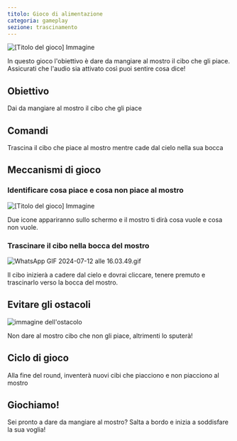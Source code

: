 ```yaml
---
titolo: Gioco di alimentazione
categoria: gameplay
sezione: trascinamento
---
```

![[Titolo del gioco] Immagine](https://help.Studycat.com/hc/article_attachments/34827003977625)

In questo gioco l'obiettivo è dare da mangiare al mostro il cibo che gli piace. Assicurati che l'audio sia attivato così puoi sentire cosa dice!

## Obiettivo

Dai da mangiare al mostro il cibo che gli piace

## Comandi

Trascina il cibo che piace al mostro mentre cade dal cielo nella sua bocca

## Meccanismi di gioco

### Identificare cosa piace e cosa non piace al mostro

![[Titolo del gioco] Immagine](https://help.Studycat.com/hc/article_attachments/34827003977625)

Due icone appariranno sullo schermo e il mostro ti dirà cosa vuole e cosa non vuole.

### Trascinare il cibo nella bocca del mostro

![WhatsApp GIF 2024-07-12 alle 16.03.49.gif](https://help.Studycat.com/hc/article_attachments/34976665858457)

Il cibo inizierà a cadere dal cielo e dovrai cliccare, tenere premuto e trascinarlo verso la bocca del mostro.

## Evitare gli ostacoli

![immagine dell'ostacolo](https://help.Studycat.com/hc/article_attachments/34826992367897)

Non dare al mostro cibo che non gli piace, altrimenti lo sputerà!

## Ciclo di gioco

Alla fine del round, inventerà nuovi cibi che piacciono e non piacciono al mostro

## Giochiamo!

Sei pronto a dare da mangiare al mostro? Salta a bordo e inizia a soddisfare la sua voglia!